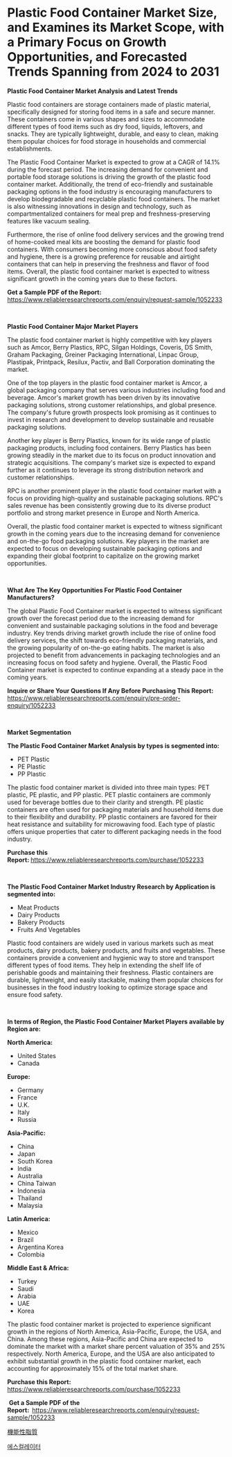 <p><h1>Plastic Food Container Market Size, and Examines its Market Scope, with a Primary Focus on Growth Opportunities, and Forecasted Trends Spanning from 2024 to 2031</h1></p><p><strong>Plastic Food Container Market Analysis and Latest Trends</strong></p>
<p><p>Plastic food containers are storage containers made of plastic material, specifically designed for storing food items in a safe and secure manner. These containers come in various shapes and sizes to accommodate different types of food items such as dry food, liquids, leftovers, and snacks. They are typically lightweight, durable, and easy to clean, making them popular choices for food storage in households and commercial establishments.</p><p>The Plastic Food Container Market is expected to grow at a CAGR of 14.1% during the forecast period. The increasing demand for convenient and portable food storage solutions is driving the growth of the plastic food container market. Additionally, the trend of eco-friendly and sustainable packaging options in the food industry is encouraging manufacturers to develop biodegradable and recyclable plastic food containers. The market is also witnessing innovations in design and technology, such as compartmentalized containers for meal prep and freshness-preserving features like vacuum sealing.</p><p>Furthermore, the rise of online food delivery services and the growing trend of home-cooked meal kits are boosting the demand for plastic food containers. With consumers becoming more conscious about food safety and hygiene, there is a growing preference for reusable and airtight containers that can help in preserving the freshness and flavor of food items. Overall, the plastic food container market is expected to witness significant growth in the coming years due to these factors.</p></p>
<p><strong>Get a Sample PDF of the Report:&nbsp;</strong> <a href="https://www.reliableresearchreports.com/enquiry/request-sample/1052233">https://www.reliableresearchreports.com/enquiry/request-sample/1052233</a></p>
<p>&nbsp;</p>
<p><strong>Plastic Food Container Major Market Players</strong></p>
<p><p>The plastic food container market is highly competitive with key players such as Amcor, Berry Plastics, RPC, Silgan Holdings, Coveris, DS Smith, Graham Packaging, Greiner Packaging International, Linpac Group, Plastipak, Printpack, Resilux, Pactiv, and Ball Corporation dominating the market. </p><p>One of the top players in the plastic food container market is Amcor, a global packaging company that serves various industries including food and beverage. Amcor's market growth has been driven by its innovative packaging solutions, strong customer relationships, and global presence. The company's future growth prospects look promising as it continues to invest in research and development to develop sustainable and reusable packaging solutions.</p><p>Another key player is Berry Plastics, known for its wide range of plastic packaging products, including food containers. Berry Plastics has been growing steadily in the market due to its focus on product innovation and strategic acquisitions. The company's market size is expected to expand further as it continues to leverage its strong distribution network and customer relationships.</p><p>RPC is another prominent player in the plastic food container market with a focus on providing high-quality and sustainable packaging solutions. RPC's sales revenue has been consistently growing due to its diverse product portfolio and strong market presence in Europe and North America.</p><p>Overall, the plastic food container market is expected to witness significant growth in the coming years due to the increasing demand for convenience and on-the-go food packaging solutions. Key players in the market are expected to focus on developing sustainable packaging options and expanding their global footprint to capitalize on the growing market opportunities.</p></p>
<p>&nbsp;</p>
<p><strong>What Are The Key Opportunities For Plastic Food Container Manufacturers?</strong></p>
<p><p>The global Plastic Food Container market is expected to witness significant growth over the forecast period due to the increasing demand for convenient and sustainable packaging solutions in the food and beverage industry. Key trends driving market growth include the rise of online food delivery services, the shift towards eco-friendly packaging materials, and the growing popularity of on-the-go eating habits. The market is also projected to benefit from advancements in packaging technologies and an increasing focus on food safety and hygiene. Overall, the Plastic Food Container market is expected to continue expanding at a steady pace in the coming years.</p></p>
<p><strong>Inquire or Share Your Questions If Any Before Purchasing This Report:</strong> <a href="https://www.reliableresearchreports.com/enquiry/pre-order-enquiry/1052233">https://www.reliableresearchreports.com/enquiry/pre-order-enquiry/1052233</a></p>
<p>&nbsp;</p>
<p><strong>Market Segmentation</strong></p>
<p><strong>The Plastic Food Container Market Analysis by types is segmented into:</strong></p>
<p><ul><li>PET Plastic</li><li>PE Plastic</li><li>PP Plastic</li></ul></p>
<p><p>The plastic food container market is divided into three main types: PET plastic, PE plastic, and PP plastic. PET plastic containers are commonly used for beverage bottles due to their clarity and strength. PE plastic containers are often used for packaging materials and household items due to their flexibility and durability. PP plastic containers are favored for their heat resistance and suitability for microwaving food. Each type of plastic offers unique properties that cater to different packaging needs in the food industry.</p></p>
<p><strong>Purchase this Report:&nbsp;</strong><a href="https://www.reliableresearchreports.com/purchase/1052233">https://www.reliableresearchreports.com/purchase/1052233</a></p>
<p>&nbsp;</p>
<p><strong>The Plastic Food Container Market Industry Research by Application is segmented into:</strong></p>
<p><ul><li>Meat Products</li><li>Dairy Products</li><li>Bakery Products</li><li>Fruits And Vegetables</li></ul></p>
<p><p>Plastic food containers are widely used in various markets such as meat products, dairy products, bakery products, and fruits and vegetables. These containers provide a convenient and hygienic way to store and transport different types of food items. They help in extending the shelf life of perishable goods and maintaining their freshness. Plastic containers are durable, lightweight, and easily stackable, making them popular choices for businesses in the food industry looking to optimize storage space and ensure food safety.</p></p>
<p>&nbsp;</p>
<p><strong>In terms of Region, the Plastic Food Container Market Players available by Region are:</strong></p>
<p>
    <p> <strong> North America: </strong>
        <ul>
            <li>United States</li>
            <li>Canada</li>
        </ul>
        </p> 
    <p> <strong> Europe: </strong>
        <ul>
            <li>Germany</li>
            <li>France</li>
            <li>U.K.</li>
            <li>Italy</li>
            <li>Russia</li>
        </ul>
        </p> 
    <p> <strong> Asia-Pacific: </strong>
        <ul>
            <li>China</li>
            <li>Japan</li>
            <li>South Korea</li>
            <li>India</li>
            <li>Australia</li>
            <li>China Taiwan</li>
            <li>Indonesia</li>
            <li>Thailand</li>
            <li>Malaysia</li>
        </ul>
        </p> 
    <p> <strong> Latin America: </strong>
        <ul>
            <li>Mexico</li>
            <li>Brazil</li>
            <li>Argentina Korea</li>
            <li>Colombia</li>
        </ul>
        </p> 
    <p> <strong> Middle East & Africa: </strong>
        <ul>
            <li>Turkey</li>
            <li>Saudi</li>
            <li>Arabia</li>
            <li>UAE</li>
            <li>Korea</li>
        </ul>
    </p>
    </p>
<p><p>The plastic food container market is projected to experience significant growth in the regions of North America, Asia-Pacific, Europe, the USA, and China. Among these regions, Asia-Pacific and China are expected to dominate the market with a market share percent valuation of 35% and 25% respectively. North America, Europe, and the USA are also anticipated to exhibit substantial growth in the plastic food container market, each accounting for approximately 15% of the total market share.</p></p>
<p><strong>Purchase this Report: </strong><a href="https://www.reliableresearchreports.com/purchase/1052233">https://www.reliableresearchreports.com/purchase/1052233</a></p>
<p>&nbsp;<strong>Get a Sample PDF of the Report:&nbsp;&nbsp;</strong><a href="https://www.reliableresearchreports.com/enquiry/request-sample/1052233">https://www.reliableresearchreports.com/enquiry/request-sample/1052233</a></p>
<p><strong></strong></p>
<p><p><a href="https://github.com/nxboeu02965442/Market-Research-Report-List-1/blob/main/43576766137.md">機能性脂質</a></p><p><a href="https://github.com/mpodehpw07370073/Market-Research-Report-List-1/blob/main/15950795555.md">에스컬레이터</a></p></p>